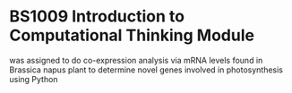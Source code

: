 # BS1009 Introduction to Computational Thinking Module
was assigned to do co-expression analysis via mRNA levels found in Brassica napus plant to determine novel genes involved in photosynthesis using Python
